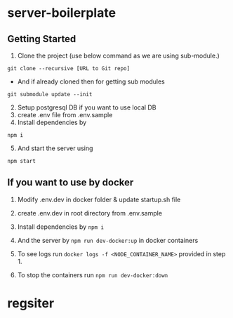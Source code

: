 # server-boilerplate

## Getting Started

1. Clone the project (use below command as we are using sub-module.)

```
git clone --recursive [URL to Git repo]
```

- And if already cloned then for getting sub modules

```
git submodule update --init
```

2. Setup postgresql DB if you want to use local DB
3. create .env file from .env.sample
4. Install dependencies by

```
npm i
```

5. And start the server using

```
npm start
```

## If you want to use by docker

1. Modify .env.dev in docker folder & update startup.sh file

2. create .env.dev in root directory from .env.sample

3. Install dependencies by `npm i`

4. And the server by `npm run dev-docker:up` in docker containers

5. To see logs run `docker logs -f <NODE_CONTAINER_NAME>` provided in step 1.

6. To stop the containers run `npm run dev-docker:down`
# regsiter
